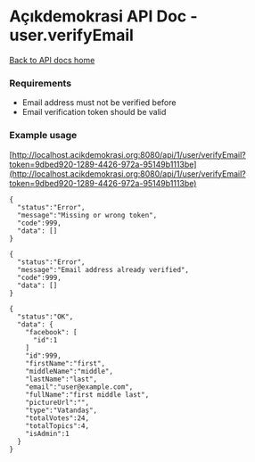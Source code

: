 # Açıkdemokrasi API Doc - user.verifyEmail

[Back to API docs home](Home)

### Requirements
- Email address must not be verified before
- Email verification token should be valid

### Example usage

[http://localhost.acikdemokrasi.org:8080/api/1/user/verifyEmail?token=9dbed920-1289-4426-972a-95149b1113be](http://localhost.acikdemokrasi.org:8080/api/1/user/verifyEmail?token=9dbed920-1289-4426-972a-95149b1113be)

```
{
  "status":"Error",
  "message":"Missing or wrong token",
  "code":999,
  "data": []
}
```
```
{
  "status":"Error",
  "message":"Email address already verified",
  "code":999,
  "data": []
}
```
```
{
  "status":"OK",
  "data": {
    "facebook": [
      "id":1
    ]
    "id":999,
    "firstName":"first",
    "middleName":"middle",
    "lastName":"last",
    "email":"user@example.com",
    "fullName":"first middle last",
    "pictureUrl":"",
    "type":"Vatandaş",
    "totalVotes":24,
    "totalTopics":4,
    "isAdmin":1
  }
}
```